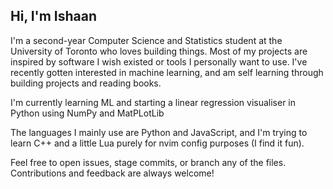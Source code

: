 ## Hi, I'm Ishaan

I'm a second-year Computer Science and Statistics student at the University of Toronto who loves building things. Most of my projects are inspired by software I wish existed or tools I personally want to use. I've recently gotten interested in machine learning, and am self learning through building projects and reading books.

I'm currently learning ML and starting a linear regression visualiser in Python using NumPy and MatPLotLib

The languages I mainly use are Python and JavaScript, and I'm trying to learn C++ and a little Lua purely for nvim config purposes (I find it fun).

Feel free to open issues, stage commits, or branch any of the files. Contributions and feedback are always welcome!

<!--
**Sendhilishaan/Sendhilishaan** is a ✨ _special_ ✨ repository because its `README.md` (this file) appears on your GitHub profile.

Here are some ideas to get you started:

- 🔭 I’m currently working on ...
- 🌱 I’m currently learning ...
- 👯 I’m looking to collaborate on ...
- 🤔 I’m looking for help with ...
- 💬 Ask me about ...
- 📫 How to reach me: ...
- 😄 Pronouns: ...
- ⚡ Fun fact: ...
-->
